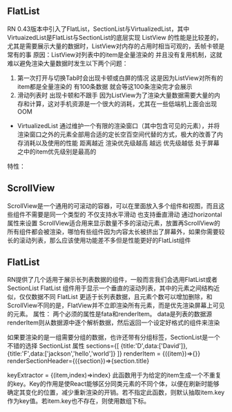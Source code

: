   ## FlatList 
  RN 0.43版本中引入了FlatList，SectionList与VirtualizedList，其中VirtuaizedList是FlatList与SectionList的底层实现
  ListView 的性能是比较差的，尤其是需要展示大量的数据时，ListView对内存的占用时相当可观的，丢帧卡顿是常有的事
  原因：ListView对列表中的item是全量渲染的 并且没有复用机制，这就难以避免渲染大量数据时发生以下两个问题：
  1. 第一次打开与切换Tab时会出现卡顿或白屏的情况 这是因为ListView对所有的item都是全量渲染的
  有100条数据 就会等这100条渲染完才会展示
  2. 滑动列表时 出现卡顿和不跟手 因为ListView为了渲染大量数据需要大量的内存和计算，这对手机资源是一个很大的消耗，尤其在一些低端机上面会出现OOM


- VirtualizedList
通过维护一个有限的渲染窗口（其中包含可见的元素），并将渲染窗口之外的元素全部用合适的定长空百空间代替的方式，极大的改善了内存消耗以及使用的性能
距离越近 渲染优先级越高 越远 优先级越低  处于屏幕之中的item优先级别是最高的

特性：


## ScrollView
ScrollView是一个通用的可滚动的容器，可以在里面放入多个组件和视图，而且这些组件不需要是同一个类型的
不仅支持水平滑动 也支持垂直滑动 通过horizontal属性来设置
ScrollView适合用来显示数量不多的滚动元素，放置再ScrollView的所有组件都会被渲染，哪怕有些组件因为内容太长被挤出了屏幕外，如果你需要较长的滚动列表，那么应该使用功能差不多但是性能更好的FlatList组件
## FlatList
RN提供了几个适用于展示长列表数据的组件，一般而言我们会选用FlatList或者SectionList
FlatList 组件用于显示一个垂直的滚动列表，其中的元素之间结构近似，仅仅数据不同
FlatList 更适于长列表数据，且元素个数可以增加删除，和ScrollView不同的是，FlatView并不立即渲染所有元素，而是优先渲染屏幕上可见的元素。
属性：
  两个必须的属性是fata和renderItem。
  data是列表的数据源
  renderItem则从数据源中逐个解析数据，然后返回一个设定好格式的组件来渲染

如果要渲染的是一组需要分组的数据，也许还带有分组标签，SectionList是一个不错的选择
SectionList
属性
sections={[
  {title:'D',data:['David']},
  {title:'F',data:['jackson','hello','world']}
]}
renderItem = {({item})=>{}}
renderSectionHeader={({section})=><Text>{section.title</Text>}

keyExtractor = {(item,index)=>index}
此函数用于为给定的item生成一个不重复的key。Key的作用是使React能够区分同类元素的不同个体，以便在刷新时能够确定其变化的位置，减少重新渲染的开销。若不指定此函数，则默认抽取item.key作为key值。若item.key也不存在，则使用数组下标。
